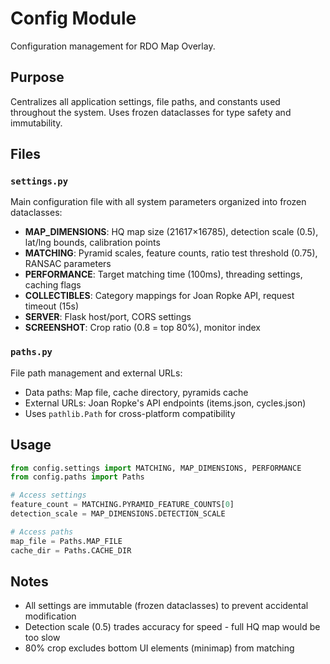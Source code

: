 # Config Module

Configuration management for RDO Map Overlay.

## Purpose

Centralizes all application settings, file paths, and constants used throughout the system. Uses frozen dataclasses for type safety and immutability.

## Files

### `settings.py`
Main configuration file with all system parameters organized into frozen dataclasses:

- **MAP_DIMENSIONS**: HQ map size (21617×16785), detection scale (0.5), lat/lng bounds, calibration points
- **MATCHING**: Pyramid scales, feature counts, ratio test threshold (0.75), RANSAC parameters
- **PERFORMANCE**: Target matching time (100ms), threading settings, caching flags
- **COLLECTIBLES**: Category mappings for Joan Ropke API, request timeout (15s)
- **SERVER**: Flask host/port, CORS settings
- **SCREENSHOT**: Crop ratio (0.8 = top 80%), monitor index

### `paths.py`
File path management and external URLs:

- Data paths: Map file, cache directory, pyramids cache
- External URLs: Joan Ropke's API endpoints (items.json, cycles.json)
- Uses `pathlib.Path` for cross-platform compatibility

## Usage

```python
from config.settings import MATCHING, MAP_DIMENSIONS, PERFORMANCE
from config.paths import Paths

# Access settings
feature_count = MATCHING.PYRAMID_FEATURE_COUNTS[0]
detection_scale = MAP_DIMENSIONS.DETECTION_SCALE

# Access paths
map_file = Paths.MAP_FILE
cache_dir = Paths.CACHE_DIR
```

## Notes

- All settings are immutable (frozen dataclasses) to prevent accidental modification
- Detection scale (0.5) trades accuracy for speed - full HQ map would be too slow
- 80% crop excludes bottom UI elements (minimap) from matching
